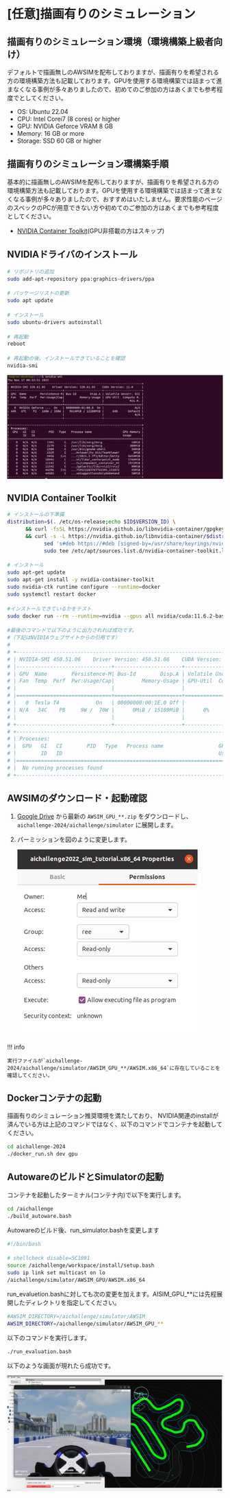 # [任意]描画有りのシミュレーション

## 描画有りのシミュレーション環境（環境構築上級者向け）

デフォルトで描画無しのAWSIMを配布しておりますが、描画有りを希望される方の環境構築方法も記載しております。GPUを使用する環境構築では詰まって進まなくなる事例が多々ありましたので、初めてのご参加の方はあくまでも参考程度でとしてください。

- OS: Ubuntu 22.04
- CPU: Intel Corei7 (8 cores) or higher
- GPU: NVIDIA Geforce VRAM 8 GB
- Memory: 16 GB or more
- Storage: SSD 60 GB or higher

## 描画有りのシミュレーション環構築手順

基本的に描画無しのAWSIMを配布しておりますが、描画有りを希望される方の環境構築方法も記載しております。GPUを使用する環境構築では詰まって進まなくなる事例が多々ありましたので、おすすめはいたしません。要求性能のページのスペックのPCが用意できない方や初めてのご参加の方はあくまでも参考程度としてください。

- [NVIDIA Container Toolkit](https://docs.nvidia.com/datacenter/cloud-native/container-toolkit/install-guide.html)(GPU非搭載の方はスキップ)

## NVIDIAドライバのインストール

```bash
# リポジトリの追加
sudo add-apt-repository ppa:graphics-drivers/ppa

# パッケージリストの更新
sudo apt update

# インストール
sudo ubuntu-drivers autoinstall

# 再起動
reboot

# 再起動の後、インストールできていることを確認
nvidia-smi
```

![nvidia-smi](./images/installation/nvidia-smi.png)

## NVIDIA Container Toolkit

```bash
# インストールの下準備
distribution=$(. /etc/os-release;echo $ID$VERSION_ID) \
      && curl -fsSL https://nvidia.github.io/libnvidia-container/gpgkey | sudo gpg --dearmor -o /usr/share/keyrings/nvidia-container-toolkit-keyring.gpg \
      && curl -s -L https://nvidia.github.io/libnvidia-container/$distribution/libnvidia-container.list | \
            sed 's#deb https://#deb [signed-by=/usr/share/keyrings/nvidia-container-toolkit-keyring.gpg] https://#g' | \
            sudo tee /etc/apt/sources.list.d/nvidia-container-toolkit.list

# インストール
sudo apt-get update
sudo apt-get install -y nvidia-container-toolkit
sudo nvidia-ctk runtime configure --runtime=docker
sudo systemctl restart docker

#インストールできているかをテスト
sudo docker run --rm --runtime=nvidia --gpus all nvidia/cuda:11.6.2-base-ubuntu20.04 nvidia-smi

#最後のコマンドで以下のように出力されれば成功です。
#（下記はNVIDIAウェブサイトからの引用です）
#
# +-----------------------------------------------------------------------------+
# | NVIDIA-SMI 450.51.06    Driver Version: 450.51.06    CUDA Version: 11.0     |
# |-------------------------------+----------------------+----------------------+
# | GPU  Name        Persistence-M| Bus-Id        Disp.A | Volatile Uncorr. ECC |
# | Fan  Temp  Perf  Pwr:Usage/Cap|         Memory-Usage | GPU-Util  Compute M. |
# |                               |                      |               MIG M. |
# |===============================+======================+======================|
# |   0  Tesla T4            On   | 00000000:00:1E.0 Off |                    0 |
# | N/A   34C    P8     9W /  70W |      0MiB / 15109MiB |      0%      Default |
# |                               |                      |                  N/A |
# +-------------------------------+----------------------+----------------------+
# +-----------------------------------------------------------------------------+
# | Processes:                                                                  |
# |  GPU   GI   CI        PID   Type   Process name                  GPU Memory |
# |        ID   ID                                                   Usage      |
# |=============================================================================|
# |  No running processes found                                                 |
# +-----------------------------------------------------------------------------+
```

## AWSIMのダウンロード・起動確認

1. [Google Drive](https://drive.google.com/drive/folders/1ftIoamNGAet90sXeG48lKa89dkpVy45y) から最新の `AWSIM_GPU_**.zip` をダウンロードし、`aichallenge-2024/aichallenge/simulator` に展開します。

2. パーミッションを図のように変更します。

   ![パーミッション変更の様子](./images/installation/permmision.png)

!!! info

    実行ファイルが`aichallenge-2024/aichallenge/simulator/AWSIM_GPU_**/AWSIM.x86_64`に存在していることを確認してください。

## Dockerコンテナの起動

描画有りのシミュレーション推奨環境を満たしており、
NVIDIA関連のinstallが済んでいる方は上記のコマンドではなく、以下のコマンドでコンテナを起動してください。

```bash
cd aichallenge-2024
./docker_run.sh dev gpu
```

## AutowareのビルドとSimulatorの起動

コンテナを起動したターミナル(コンテナ内)で以下を実行します。

```bash
cd /aichallenge
./build_autoware.bash
```

Autowareのビルド後、run_simulator.bashを変更します

```bash
#!/bin/bash

# shellcheck disable=SC1091
source /aichallenge/workspace/install/setup.bash
sudo ip link set multicast on lo
/aichallenge/simulator/AWSIM_GPU/AWSIM.x86_64
```

run_evaluetion.bashに対しても次の変更を加えます。AISIM_GPU_**には先程展開したディレクトリを指定してください。

```bash
#AWSIM_DIRECTORY=/aichallenge/simulator/AWSIM
AWSIM_DIRECTORY=/aichallenge/simulator/AWSIM_GPU_**
```

以下のコマンドを実行します。

```bash
./run_evaluation.bash
```

以下のような画面が現れたら成功です。

![AWSIM-Autoware](./images/AWSIM%26Autoware.png)
